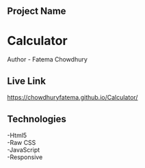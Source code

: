 ## Project Name
# Calculator
Author - Fatema Chowdhury
## Live Link
https://chowdhuryfatema.github.io/Calculator/
## Technologies
-Html5 </br>
-Raw CSS </br>
-JavaScript </br>
-Responsive
